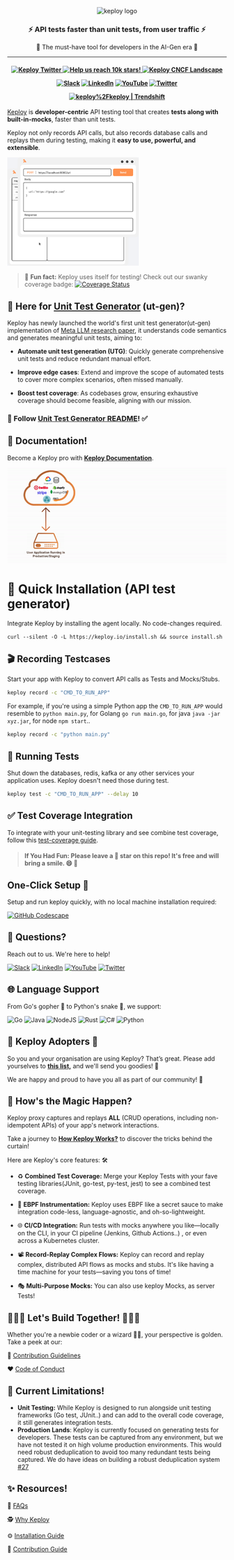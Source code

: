 
<p align="center">
  <img align="center" src="https://docs.keploy.io/img/keploy-logo-dark.svg?s=200&v=4" height="40%" width="40%"  alt="keploy logo"/>
</p>
<h3 align="center">
<b>
⚡️ API tests faster than unit tests, from user traffic ⚡️
</b>
</h3 >
<p align="center">
🌟 The must-have tool for developers in the AI-Gen era 🌟
</p>

---

<h4 align="center">

   <a href="https://twitter.com/Keploy_io">
    <img src="https://img.shields.io/badge/follow-%40keployio-1DA1F2?logo=twitter&style=social" alt="Keploy Twitter" />
  </a>
  
  <a href="https://github.com/Keploy/Keploy/">
  <img src="https://img.shields.io/github/stars/keploy/keploy?color=%23EAC54F&logo=github&label=Help%20us%20reach%2010K%20stars!%20Now%20at:" alt="Help us reach 10k stars!" />
</a>

  <a href="https://landscape.cncf.io/?item=app-definition-and-development--continuous-integration-delivery--keploy">
    <img src="https://img.shields.io/badge/CNCF%20Landscape-5699C6?logo=cncf&style=social" alt="Keploy CNCF Landscape" />
  </a>

[![Slack](https://img.shields.io/badge/Slack-4A154B?style=for-the-badge&logo=slack&logoColor=white)](https://join.slack.com/t/keploy/shared_invite/zt-2poflru6f-_VAuvQfCBT8fDWv1WwSbkw)
[![LinkedIn](https://img.shields.io/badge/linkedin-%230077B5.svg?style=for-the-badge&logo=linkedin&logoColor=white)](https://www.linkedin.com/company/keploy/)
[![YouTube](https://img.shields.io/badge/YouTube-%23FF0000.svg?style=for-the-badge&logo=YouTube&logoColor=white)](https://www.youtube.com/channel/UC6OTg7F4o0WkmNtSoob34lg)
[![Twitter](https://img.shields.io/badge/Twitter-%231DA1F2.svg?style=for-the-badge&logo=Twitter&logoColor=white)](https://twitter.com/Keployio)

<a href="https://trendshift.io/repositories/3262" target="_blank"><img src="https://trendshift.io/api/badge/repositories/3262" alt="keploy%2Fkeploy | Trendshift" style="width: 250px; height: 55px;" width="250" height="55"/></a>
</h4>


[Keploy](https://keploy.io) is **developer-centric** API testing tool that creates **tests along with built-in-mocks**, faster than unit tests.

Keploy not only records API calls, but also records database calls and replays them during testing, making it **easy to use, powerful, and extensible**.

<img src="https://raw.githubusercontent.com/keploy/docs/main/static/gif/record-tc.gif" width="60%" alt="Convert API calls to test cases"/>

> 🐰 **Fun fact:** Keploy uses itself for testing! Check out our swanky coverage badge: [![Coverage Status](https://coveralls.io/repos/github/keploy/keploy/badge.svg?branch=main&kill_cache=1)](https://coveralls.io/github/keploy/keploy?branch=main&kill_cache=1) &nbsp;

## 🚨 Here for  [Unit Test Generator](README-UnitGen.md) (ut-gen)? 
Keploy has newly launched the world's first unit test generator(ut-gen) implementation of [Meta LLM research paper](https://arxiv.org/pdf/2402.09171), it understands code semantics and generates meaningful unit tests, aiming to:

- **Automate unit test generation (UTG)**: Quickly generate comprehensive unit tests and reduce redundant manual effort.

- **Improve edge cases**: Extend and improve the scope of automated tests to cover more complex scenarios, often missed manually.

- **Boost test coverage**: As codebases grow, ensuring exhaustive coverage should become feasible, aligning with our mission.

### 📜 Follow [Unit Test Generator README](README-UnitGen.md)! ✅

## 📘 Documentation!
Become a Keploy pro with **[Keploy Documentation](https://keploy.io/docs/)**.

<img src="https://raw.githubusercontent.com/keploy/docs/main/static/gif/record-replay.gif" width="100%" alt="Record Replay Testing"/>

# 🚀 Quick Installation (API test generator)

Integrate Keploy by installing the agent locally. No code-changes required.

```shell
curl --silent -O -L https://keploy.io/install.sh && source install.sh
```

##  🎬 Recording Testcases

Start your app with Keploy to convert API calls as Tests and Mocks/Stubs.

```zsh
keploy record -c "CMD_TO_RUN_APP" 
```
For example, if you're using a simple Python app the `CMD_TO_RUN_APP` would resemble to `python main.py`, for  Golang `go run main.go`, for java `java -jar xyz.jar`, for node `npm start`..

```zsh
keploy record -c "python main.py"
```

## 🧪 Running Tests
Shut down the databases, redis, kafka or any other services your application uses. Keploy doesn't need those during test.
```zsh
keploy test -c "CMD_TO_RUN_APP" --delay 10
```

## ✅ Test Coverage Integration
To integrate with your unit-testing library and see combine test coverage, follow this [test-coverage guide](https://keploy.io/docs/server/sdk-installation/go/).

> ####  **If You Had Fun:** Please leave a 🌟 star on this repo! It's free and will bring a smile. 😄 👏

## One-Click Setup 🚀

Setup and run keploy quickly, with no local machine installation required:

[![GitHub Codescape](https://img.shields.io/badge/GH%20codespace-3670A0?style=for-the-badge&logo=github&logoColor=fff)]([https://github.dev/Sonichigo/mux-sql](https://github.dev/Sonichigo/mux-sql))

## 🤔 Questions?
Reach out to us. We're here to help!

[![Slack](https://img.shields.io/badge/Slack-4A154B?style=for-the-badge&logo=slack&logoColor=white)](https://join.slack.com/t/keploy/shared_invite/zt-2poflru6f-_VAuvQfCBT8fDWv1WwSbkw)
[![LinkedIn](https://img.shields.io/badge/linkedin-%230077B5.svg?style=for-the-badge&logo=linkedin&logoColor=white)](https://www.linkedin.com/company/keploy/)
[![YouTube](https://img.shields.io/badge/YouTube-%23FF0000.svg?style=for-the-badge&logo=YouTube&logoColor=white)](https://www.youtube.com/channel/UC6OTg7F4o0WkmNtSoob34lg)
[![Twitter](https://img.shields.io/badge/Twitter-%231DA1F2.svg?style=for-the-badge&logo=Twitter&logoColor=white)](https://twitter.com/Keployio)


## 🌐 Language Support
From Go's gopher 🐹 to Python's snake 🐍, we support:

![Go](https://img.shields.io/badge/go-%2300ADD8.svg?style=for-the-badge&logo=go&logoColor=white)
![Java](https://img.shields.io/badge/java-%23ED8B00.svg?style=for-the-badge&logo=java&logoColor=white)
![NodeJS](https://img.shields.io/badge/node.js-6DA55F?style=for-the-badge&logo=node.js&logoColor=white)
![Rust](https://img.shields.io/badge/Rust-darkred?style=for-the-badge&logo=rust&logoColor=white)
![C#](https://img.shields.io/badge/csharp-purple?style=for-the-badge&logo=csharp&logoColor=white)
![Python](https://img.shields.io/badge/python-3670A0?style=for-the-badge&logo=python&logoColor=ffdd54)

## 🫰 Keploy Adopters 🧡

So you and your organisation are using Keploy? That’s great. Please add yourselves to [**this list,**](https://github.com/orgs/keploy/discussions/1765) and we'll send you goodies! 💖


We are happy and proud to have you all as part of our community! 💖

## 🎩 How's the Magic Happen?
Keploy proxy captures and replays **ALL** (CRUD operations, including non-idempotent APIs) of your app's network interactions.


Take a journey to **[How Keploy Works?](https://keploy.io/docs/keploy-explained/how-keploy-works/)** to discover the tricks behind the curtain!

Here are Keploy's core features: 🛠

- ♻️ **Combined Test Coverage:** Merge your Keploy Tests with your fave testing libraries(JUnit, go-test, py-test, jest) to see a combined test coverage.


- 🤖 **EBPF Instrumentation:** Keploy uses EBPF like a secret sauce to make integration code-less, language-agnostic, and oh-so-lightweight.


- 🌐 **CI/CD Integration:** Run tests with mocks anywhere you like—locally on the CLI, in your CI pipeline (Jenkins, Github Actions..) , or even across a Kubernetes cluster.


- 📽️ **Record-Replay Complex Flows:** Keploy can record and replay complex, distributed API flows as mocks and stubs. It's like having a time machine for your tests—saving you tons of time!


- 🎭 **Multi-Purpose Mocks:** You can also use keploy Mocks, as server Tests!


## 👨🏻‍💻 Let's Build Together! 👩🏻‍💻
Whether you're a newbie coder or a wizard 🧙‍♀️, your perspective is golden. Take a peek at our:

📜 [Contribution Guidelines](https://github.com/keploy/keploy/blob/main/CONTRIBUTING.md)

❤️ [Code of Conduct](https://github.com/keploy/keploy/blob/main/CODE_OF_CONDUCT.md)


## 🐲 Current Limitations!
- **Unit Testing:** While Keploy is designed to run alongside unit testing frameworks (Go test, JUnit..) and can add to the overall code coverage, it still generates integration tests.
- **Production Lands**: Keploy is currently focused on generating tests for developers. These tests can be captured from any environment, but we have not tested it on high volume production environments. This would need robust deduplication to avoid too many redundant tests being captured. We do have ideas on building a robust deduplication system [#27](https://github.com/keploy/keploy/issues/27)

## ✨ Resources!
🤔 [FAQs](https://keploy.io/docs/keploy-explained/faq/)

🕵️‍️ [Why Keploy](https://keploy.io/docs/keploy-explained/why-keploy/)

⚙️ [Installation Guide](https://keploy.io/docs/application-development/)

📖 [Contribution Guide](https://keploy.io/docs/keploy-explained/contribution-guide/)
